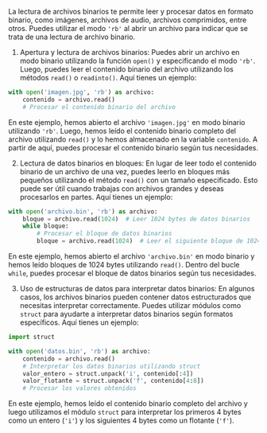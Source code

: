 La lectura de archivos binarios te permite leer y procesar datos en formato binario, como imágenes, archivos de audio, archivos comprimidos, entre otros. Puedes utilizar el modo `'rb'` al abrir un archivo para indicar que se trata de una lectura de archivo binario.

1. Apertura y lectura de archivos binarios:
Puedes abrir un archivo en modo binario utilizando la función `open()` y especificando el modo `'rb'`. Luego, puedes leer el contenido binario del archivo utilizando los métodos `read()` o `readinto()`. Aquí tienes un ejemplo:

```python
with open('imagen.jpg', 'rb') as archivo:
    contenido = archivo.read()
    # Procesar el contenido binario del archivo
```

En este ejemplo, hemos abierto el archivo `'imagen.jpg'` en modo binario utilizando `'rb'`. Luego, hemos leído el contenido binario completo del archivo utilizando `read()` y lo hemos almacenado en la variable `contenido`. A partir de aquí, puedes procesar el contenido binario según tus necesidades.

2. Lectura de datos binarios en bloques:
En lugar de leer todo el contenido binario de un archivo de una vez, puedes leerlo en bloques más pequeños utilizando el método `read()` con un tamaño especificado. Esto puede ser útil cuando trabajas con archivos grandes y deseas procesarlos en partes. Aquí tienes un ejemplo:

```python
with open('archivo.bin', 'rb') as archivo:
    bloque = archivo.read(1024)  # Leer 1024 bytes de datos binarios
    while bloque:
        # Procesar el bloque de datos binarios
        bloque = archivo.read(1024)  # Leer el siguiente bloque de 1024 bytes
```

En este ejemplo, hemos abierto el archivo `'archivo.bin'` en modo binario y hemos leído bloques de 1024 bytes utilizando `read()`. Dentro del bucle `while`, puedes procesar el bloque de datos binarios según tus necesidades.

3. Uso de estructuras de datos para interpretar datos binarios:
En algunos casos, los archivos binarios pueden contener datos estructurados que necesitas interpretar correctamente. Puedes utilizar módulos como `struct` para ayudarte a interpretar datos binarios según formatos específicos. Aquí tienes un ejemplo:

```python
import struct

with open('datos.bin', 'rb') as archivo:
    contenido = archivo.read()
    # Interpretar los datos binarios utilizando struct
    valor_entero = struct.unpack('i', contenido[:4])
    valor_flotante = struct.unpack('f', contenido[4:8])
    # Procesar los valores obtenidos
```

En este ejemplo, hemos leído el contenido binario completo del archivo y luego utilizamos el módulo `struct` para interpretar los primeros 4 bytes como un entero (`'i'`) y los siguientes 4 bytes como un flotante (`'f'`).
